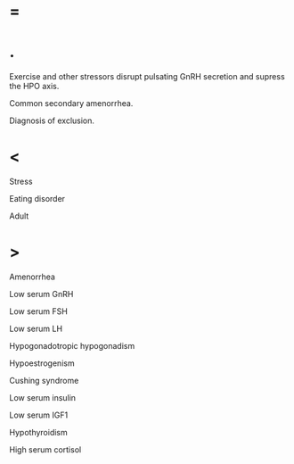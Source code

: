 # =

# .

Exercise and other stressors disrupt pulsating GnRH secretion and supress the HPO axis.

Common secondary amenorrhea.

Diagnosis of exclusion.

# <

Stress

Eating disorder

Adult

# >

Amenorrhea

Low serum GnRH

Low serum FSH

Low serum LH

Hypogonadotropic hypogonadism

Hypoestrogenism

Cushing syndrome

Low serum insulin

Low serum IGF1

Hypothyroidism

High serum cortisol
